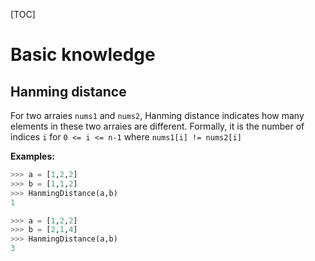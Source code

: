 [TOC]

# Basic knowledge
## Hanming distance
For two arraies `nums1` and `nums2`, Hanming distance indicates how many elements in these two arraies are different.
Formally, it is the number of indices `i` for `0 <= i <= n-1` where `nums1[i] != nums2[i]`

**Examples:**
```Python
>>> a = [1,2,2]
>>> b = [1,1,2]
>>> HanmingDistance(a,b)
1

>>> a = [1,2,2]
>>> b = [2,1,4]
>>> HanmingDistance(a,b)
3
```
